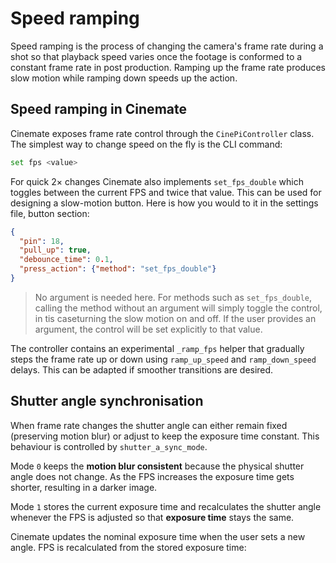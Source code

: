 # Speed ramping

Speed ramping is the process of changing the camera's frame rate during a shot so that playback speed varies once the footage is conformed to a constant frame rate in post production. Ramping up the frame rate produces slow motion while ramping down speeds up the action.

## Speed ramping in Cinemate

Cinemate exposes frame rate control through the `CinePiController` class. The simplest way to change speed on the fly is the CLI command:

```bash
set fps <value>
```

For quick 2× changes Cinemate also implements `set_fps_double` which toggles between the current FPS and twice that value. This can be used for designing a slow-motion button. Here is how you would to it in the settings file, button section:

```json
{
  "pin": 18,
  "pull_up": true,
  "debounce_time": 0.1,
  "press_action": {"method": "set_fps_double"}
}
```
>No argument is needed here. For methods such as `set_fps_double`, calling the method without an argument will simply toggle the control, in tis caseturning the slow motion on and off. If the user provides an argument, the control will be set explicitly to that value.

The controller contains an experimental `_ramp_fps` helper that gradually steps the frame rate up or down using `ramp_up_speed` and `ramp_down_speed` delays. This can be adapted if smoother transitions are desired.

## Shutter angle synchronisation

When frame rate changes the shutter angle can either remain fixed (preserving motion blur) or adjust to keep the exposure time constant. This behaviour is controlled by `shutter_a_sync_mode`.

Mode `0` keeps the **motion blur consistent** because the physical shutter angle does not change. As the FPS increases the exposure time gets shorter, resulting in a darker image. 

Mode `1` stores the current exposure time and recalculates the shutter angle whenever the FPS is adjusted so that **exposure time** stays the same.

Cinemate updates the nominal exposure time when the user sets a new angle. FPS is recalculated from the stored exposure time: